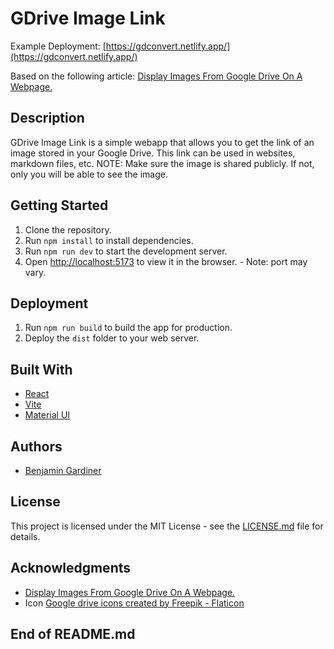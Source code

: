 # GDrive Image Link
Example Deployment: [https://gdconvert.netlify.app/](https://gdconvert.netlify.app/)

Based on the following article: [Display Images From Google Drive On A Webpage.](https://medium.com/@bede.chk/display-images-from-google-drive-on-a-webpage-html-or-markdown-b64004e72d8e#:~:text=Share%20the%20Image%3A%20Right%2Dclick,Copy%20the%20sharing%20link%20provided.)

## Description
GDrive Image Link is a simple webapp that allows you to get the link of an image stored in your Google Drive. This link can be used in websites, markdown files, etc.
NOTE: Make sure the image is shared publicly. If not, only you will be able to see the image.

## Getting Started
1. Clone the repository.
2. Run `npm install` to install dependencies.
3. Run `npm run dev` to start the development server.
4. Open [http://localhost:5173](http://localhost:5173) to view it in the browser. - Note: port may vary.

## Deployment
1. Run `npm run build` to build the app for production.
2. Deploy the `dist` folder to your web server.

## Built With
- [React](https://reactjs.org/)
- [Vite](https://vitejs.dev/)
- [Material UI](https://material-ui.com/)


## Authors
- [Benjamin Gardiner](https://github.com/BBGard)

## License
This project is licensed under the MIT License - see the [LICENSE.md](LICENSE) file for details.

## Acknowledgments
- [Display Images From Google Drive On A Webpage.](https://medium.com/@bede.chk/display-images-from-google-drive-on-a-webpage-html-or-markdown-b64004e72d8e#:~:text=Share%20the%20Image%3A%20Right%2Dclick,Copy%20the%20sharing%20link%20provided.)
- Icon <a href="https://www.flaticon.com/free-icons/google-drive" title="google drive icons">Google drive icons created by Freepik - Flaticon</a>

## End of README.md
